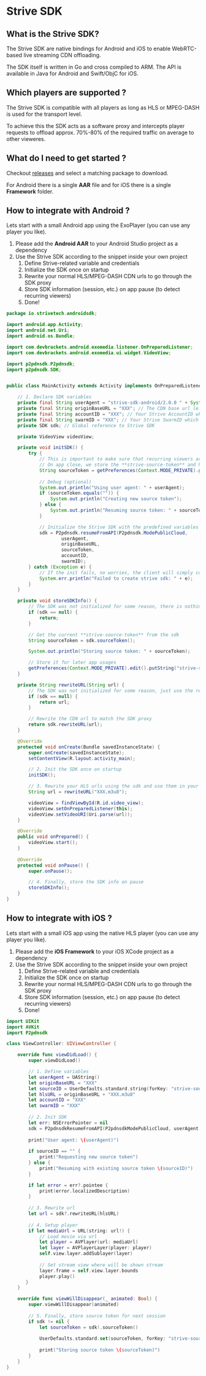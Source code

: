 # Strive SDK

## What is the Strive SDK?

The Strive SDK are native bindings for Android and iOS to enable WebRTC-based live streaming CDN offloading.

The SDK itself is written in Go and cross compiled to ARM.
The API is available in Java for Android and Swift/ObjC for iOS.

## Which players are supported ?

The Strive SDK is compatible with all players as long as HLS or MPEG-DASH is used for the transport level.

To achieve this the SDK acts as a software proxy and intercepts player requests to offload approx. 70%-80% of the required traffic on average to other vieweres.

## What do I need to get started ?

Checkout [releases](https://github.com/chunkedswarm/strive-sdk/releases) and select a matching package to download.

For Android there is a single **AAR** file and for iOS there is a single **Framework** folder.

## How to integrate with Android ?

Lets start with a small Android app using the ExoPlayer (you can use any player you like).

1. Please add the **Android AAR** to your Android Studio project as a dependency
2. Use the Strive SDK according to the snippet inside your own project
    1. Define Strive-related variable and credentials
    2. Initialize the SDK once on startup
    3. Rewrite your normal HLS/MPEG-DASH CDN urls to go through the SDK proxy
    4. Store SDK information (session, etc.) on app pause (to detect recurring viewers)
    5. Done!

```Java
package io.strivetech.androidsdk;

import android.app.Activity;
import android.net.Uri;
import android.os.Bundle;

import com.devbrackets.android.exomedia.listener.OnPreparedListener;
import com.devbrackets.android.exomedia.ui.widget.VideoView;

import p2pdnsdk.P2pdnsdk;
import p2pdnsdk.SDK;


public class MainActivity extends Activity implements OnPreparedListener {

    // 1. Declare SDK variables
    private final String userAgent = "strive-sdk-android/2.0.0 " + System.getProperty("http.agent"); // The user agent (important for reporting)
    private final String originBaseURL = "XXX"; // The CDN base url (e.g. https://yourcdn.com)
    private final String accountID = "XXX"; // Your Strive AccountID which can be found inside the dashboard
    private final String swarmID = "XXX"; // Your Strive SwarmID which can be found inside the dashboard
    private SDK sdk; // Global reference to Strive SDK

    private VideoView videoView;

    private void initSDK() {
        try {
            // This is important to make sure that recurring viewers are not counted twice
            // On app close, we store the **strive-source-token** and here we read it again to resume the client session
            String sourceToken = getPreferences(Context.MODE_PRIVATE).getString("strive-source-token", "");
            
            // Debug (optional)
            System.out.println("Using user agent: " + userAgent);
            if (sourceToken.equals("")) {
                System.out.println("Creating new source token");
            } else {
                System.out.println("Resuming source token: " + sourceToken);
            }

            // Initialize the Strive SDK with the predefined variables
            sdk = P2pdnsdk.resumeFromAPI(P2pdnsdk.ModePublicCloud,
                    userAgent,
                    originBaseURL,
                    sourceToken,
                    accountID,
                    swarmID);
        } catch (Exception e) {
            // If the init fails, no worries, the client will simply consume the stream via the CDN only
            System.err.println("Failed to create strive sdk: " + e);
        }
    }

    private void storeSDKInfo() {
        // The SDK was not initialized for some reason, there is nothing to store yet
        if (sdk == null) {
            return;
        }

        // Get the current **strive-source-token** from the sdk
        String sourceToken = sdk.sourceToken();

        System.out.println("Storing source token: " + sourceToken);

        // Store it for later app usages
        getPreferences(Context.MODE_PRIVATE).edit().putString("strive-source-token", sourceToken).apply();
    } 

    private String rewriteURL(String url) {
        // The SDK was not initialized for some reason, just use the real CDN url
        if (sdk == null) {
            return url;
        }

        // Rewrite the CDN url to match the SDK proxy
        return sdk.rewriteURL(url);
    }

    @Override
    protected void onCreate(Bundle savedInstanceState) {
        super.onCreate(savedInstanceState);
        setContentView(R.layout.activity_main);

        // 2. Init the SDK once on startup
        initSDK();

        // 3. Rewrite your HLS urls using the sdk and use them in your player -> Done!
        String url = rewriteURL("XXX.m3u8");

        videoView = findViewById(R.id.video_view);
        videoView.setOnPreparedListener(this);
        videoView.setVideoURI(Uri.parse(url));
    }

    @Override
    public void onPrepared() {
        videoView.start();
    }
    
    @Override
    protected void onPause() {
        super.onPause();

        // 4. Finally, store the SDK info on pause
        storeSDKInfo();
    }
}
```

## How to integrate with iOS ?

Lets start with a small iOS app using the native HLS player (you can use any player you like).

1. Please add the **iOS Framework** to your iOS XCode project as a dependency
2. Use the Strive SDK according to the snippet inside your own project
    1. Define Strive-related variable and credentials
    2. Initialize the SDK once on startup
    3. Rewrite your normal HLS/MPEG-DASH CDN urls to go through the SDK proxy
    4. Store SDK information (session, etc.) on app pause (to detect recurring viewers)
    5. Done!
    
```Swift
import UIKit
import AVKit
import P2pdnsdk

class ViewController: UIViewController {

    override func viewDidLoad() {
        super.viewDidLoad()

        // 1. Define variables        
        let userAgent = UAString()
        let originBaseURL = "XXX"
        let sourceID = UserDefaults.standard.string(forKey: "strive-source-token") ?? ""
        let hlsURL = originBaseURL + "XXX.m3u8"
        let accountID = "XXX"
        let swarmID = "XXX"
        
        // 2. Init SDK
        let err: NSErrorPointer = nil
        sdk = P2pdnsdkResumeFromAPI(P2pdnsdkModePublicCloud, userAgent, originBaseURL, sourceID, accountID, swarmID, err)
       
        print("User agent: \(userAgent)")
        
        if sourceID == "" {
            print("Requesting new source token")
        } else {
            print("Resuming with existing source token \(sourceID)")
        }

        if let error = err?.pointee {
            print(error.localizedDescription)
        }
       
        // 3. Rewrite url
        let url = sdk?.rewriteURL(hlsURL)
        
        // 4. Setup player
        if let mediaUrl = URL(string: url!) {
            // Load movie via url
            let player = AVPlayer(url: mediaUrl)
            let layer = AVPlayerLayer(player: player)
            self.view.layer.addSublayer(layer)
           
            // Set stream view where will be shown stream
            layer.frame = self.view.layer.bounds
            player.play()
       }
    }

    override func viewWillDisappear(_ animated: Bool) {
        super.viewWillDisappear(animated)
        
        // 5. Finally, store source token for next session
        if sdk != nil {
            let sourceToken = sdk!.sourceToken()
            
            UserDefaults.standard.set(sourceToken, forKey: "strive-source-token")
            
            print("Storing source token \(sourceToken)")
        }
    }
}
```

